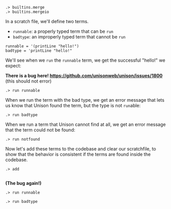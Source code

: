 ```ucm:hide
.> builtins.merge
.> builtins.mergeio
```

In a scratch file, we'll define two terms.
- `runnable`: a properly typed term that can be `run`
- `badtype`: an improperly typed term that cannot be `run`

```unison scratch.u
runnable = '(printLine "hello!")
badtype = 'printLine "hello!"
```

We'll see when we `run` the `runnable` term, we get the successful "hello!" we expect:

**There is a bug here! https://github.com/unisonweb/unison/issues/1800**
(this should not error)

```ucm:error
.> run runnable
```

When we run the term with the bad type, we get an error message that lets us know that Unison found the term, but the type is not `run`able:

```ucm:error
.> run badtype
```

When we run a term that Unison cannot find at all, we get an error message that the term could not be found:

```ucm:error
.> run notfound
```

Now let's add these terms to the codebase and clear our scratchfile, to show that the behavior is consistent if the terms are found inside the codebase.

```ucm
.> add
```

```unison scratch.u
```

**(The bug again!)**

```ucm:error
.> run runnable
```

```ucm:error
.> run badtype
```
